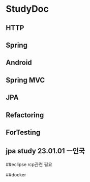 # StudyDoc

## HTTP
## Spring
## Android
## Spring MVC
## JPA

## Refactoring

## ForTesting

## jpa study 23.01.01 ㅡ인국

##eclipse rcp관련 필요

##docker
